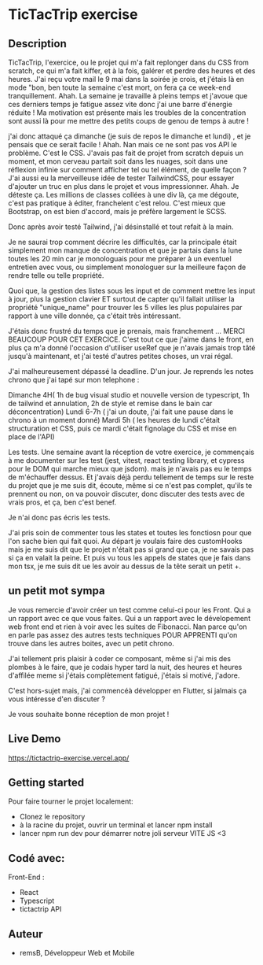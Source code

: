 # TicTacTrip exercise

## Description

TicTacTrip, l'exercice, ou le projet qui m'a fait replonger dans du CSS from scratch, ce qui m'a fait kiffer, et à la fois, galérer et perdre des heures
et des heures. J'ai reçu votre mail le 9 mai dans la soirée je crois, et j'étais là en mode "bon, ben toute la semaine c'est mort, on fera ça ce week-end tranquillement.
Ahah. La semaine je travaille à pleins temps et j'avoue que ces derniers temps je fatigue assez vite donc j'ai une barre d'énergie réduite ! Ma motivation est présente
mais les troubles de la concentration sont aussi là pour me mettre des petits coups de genou de temps à autre ! 

j'ai donc attaqué ça dimanche (je suis de repos le dimanche et lundi) , et je pensais que ce serait facile ! Ahah. Nan mais ce ne sont pas vos API le problème.
C'est le CSS. J'avais pas fait de projet from scratch depuis un moment, et mon cerveau partait soit dans les nuages, soit dans une réflexion infinie sur comment 
afficher tel ou tel élément, de quelle façon ? J'ai aussi eu la merveilleuse idée de tester TailwindCSS, pour essayer d'ajouter un truc en plus dans le projet et 
vous impressionner. Ahah. Je déteste ça. Les millions de classes collées à une div là, ça me dégoute, c'est pas pratique à éditer, franchelent c'est relou. C'est mieux
que Bootstrap, on est bien d'accord, mais je préfère largement le SCSS. 

Donc après avoir testé Tailwind, j'ai désinstallé et tout refait à la main. 

Je ne saurai trop comment décrire les difficultés, car la principale était simplement mon manque de concentration et que je partais dans la lune toutes les 20 min
car je monologuais pour me préparer à un eventuel entretien avec vous, ou simplement monologuer sur la meilleure façon de rendre telle ou telle propriété.

Quoi que, la gestion des listes sous les input et de comment mettre les input à jour, plus la gestion clavier ET surtout de capter qu'il fallait utiliser la propriété "unique_name" pour trouver les 5 villes les plus populaires par rapport à une ville donnée, ça c'était très intéressant.

J'étais donc frustré du temps que je prenais, mais franchement ... MERCI BEAUCOUP POUR CET EXERCICE. C'est tout ce que j'aime dans le front, en plus ça m'a donné
l'occasion d'utiliser useRef que je n'avais jamais trop tâté jusqu'à maintenant, et j'ai testé d'autres petites choses, un vrai régal.

J'ai malheureusement dépassé la deadline. D'un jour. Je reprends les notes chrono que j'ai tapé sur mon telephone : 

Dimanche 4H( 1h de bug visual studio et nouvelle version de typescript, 1h de tailwind et annulation, 2h de style et remise dans le bain car déconcentration)
Lundi 6-7h ( j'ai un doute, j'ai fait une pause dans le chrono à un moment donné)
Mardi 5h ( les heures de lundi c'était structuration et CSS, puis ce mardi c'était fignolage du CSS et mise en place de l'API)

Les tests. Une semaine avant la réception de votre exercice, je commençais à me documenter sur les test (jest, vitest, react testing library, et cypress pour le DOM qui marche mieux que jsdom). mais je n'avais pas eu le temps de m'échauffer dessus. Et j'avais déjà perdu tellement de temps sur le reste du projet que je me suis dit, écoute, même si ce n'est pas complet, qu'ils te prennent ou non, on va pouvoir discuter, donc discuter des tests avec de vrais pros, et ça, ben c'est benef.

Je n'ai donc pas écris les tests.

J'ai pris soin de commenter tous les states et toutes les fonctiosn pour que l'on sache bien qui fait quoi. Au départ je voulais faire des customHooks mais je me suis dit
que le projet n'était pas si grand que ça, je ne savais pas si ça en valait la peine. Et puis vu tous les appels de states que je fais dans mon tsx, je me suis dit ue les avoir
au dessus de la tête serait un petit +.

## un petit mot sympa

Je vous remercie d'avoir créer un test comme celui-ci pour les Front. Qui a un rapport avec ce que vous faites. Qui a un rapport avec le dévelopement web front end et rien 
à voir avec les suites de Fibonacci. Nan parce qu'on en parle pas assez des autres tests techniques POUR APPRENTI qu'on trouve dans les autres boites, avec un petit chrono.

J'ai tellement pris plaisir à coder ce composant, même si j'ai mis des plombes à le faire, que je codais hyper tard la nuit, des heures et heures d'affilée 
meme si j'étais complètement fatigué, j'étais si motivé, j'adore.

C'est hors-sujet mais, j'ai commencéà développer en Flutter, si jalmais ça vous intéresse d'en discuter ?

Je vous souhaite bonne réception de mon projet !


## Live Demo

https://tictactrip-exercise.vercel.app/

## Getting started

Pour faire tourner le projet localement:

- Clonez le repository
- à la racine du projet, ouvrir un terminal et lancer npm install
- lancer npm run dev pour démarrer notre joli serveur VITE JS <3


## Codé avec:

Front-End :

- React
- Typescript
- tictactrip API

## Auteur

- remsB, Développeur Web et Mobile
